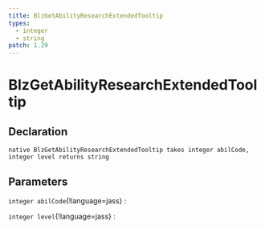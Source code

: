 ```yaml
---
title: BlzGetAbilityResearchExtendedTooltip
types:
  - integer
  - string
patch: 1.29
---
```


# BlzGetAbilityResearchExtendedTooltip

## Declaration

```jass
native BlzGetAbilityResearchExtendedTooltip takes integer abilCode, integer level returns string
```

## Parameters
`integer abilCode`{!language=jass}
: 

`integer level`{!language=jass}
: 
